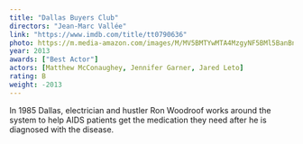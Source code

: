 ```yaml
---
title: "Dallas Buyers Club"
directors: "Jean-Marc Vallée"
link: "https://www.imdb.com/title/tt0790636"
photo: https://m.media-amazon.com/images/M/MV5BMTYwMTA4MzgyNF5BMl5BanBnXkFtZTgwMjEyMjE0MDE@._V1_FMjpg_UY720_.jpg
year: 2013
awards: ["Best Actor"]
actors: [Matthew McConaughey, Jennifer Garner, Jared Leto]
rating: B
weight: -2013
---
```

In 1985 Dallas, electrician and hustler Ron Woodroof works around the system to help AIDS patients get the medication they need after he is diagnosed with the disease.
